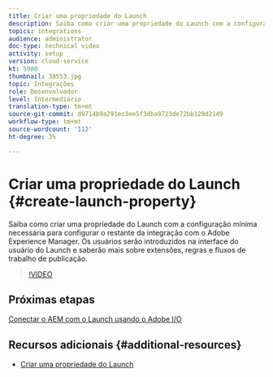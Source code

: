 ```yaml
---
title: Criar uma propriedade do Launch
description: Saiba como criar uma propriedade do Launch com a configuração mínima necessária para configurar o restante da integração. Os usuários serão introduzidos na interface do usuário do Launch e saberão mais sobre extensões, regras e fluxos de trabalho de publicação.
topics: integrations
audience: administrator
doc-type: technical video
activity: setup
version: cloud-service
kt: 5980
thumbnail: 38553.jpg
topic: Integrações
role: Desenvolvedor
level: Intermediário
translation-type: tm+mt
source-git-commit: d9714b9a291ec3ee5f3dba9723de72bb120d2149
workflow-type: tm+mt
source-wordcount: '112'
ht-degree: 3%

---
```



# Criar uma propriedade do Launch {#create-launch-property}

Saiba como criar uma propriedade do Launch com a configuração mínima necessária para configurar o restante da integração com o Adobe Experience Manager. Os usuários serão introduzidos na interface do usuário do Launch e saberão mais sobre extensões, regras e fluxos de trabalho de publicação.

>[!VIDEO](https://video.tv.adobe.com/v/38553?quality=12&learn=on)

## Próximas etapas

[Conectar o AEM com o Launch usando o Adobe I/O](connect-aem-launch-adobe-io.md)

## Recursos adicionais {#additional-resources}

* [Criar uma propriedade do Launch](https://docs.adobe.com/content/help/en/core-services-learn/implementing-in-websites-with-launch/configure-launch/launch.html)

